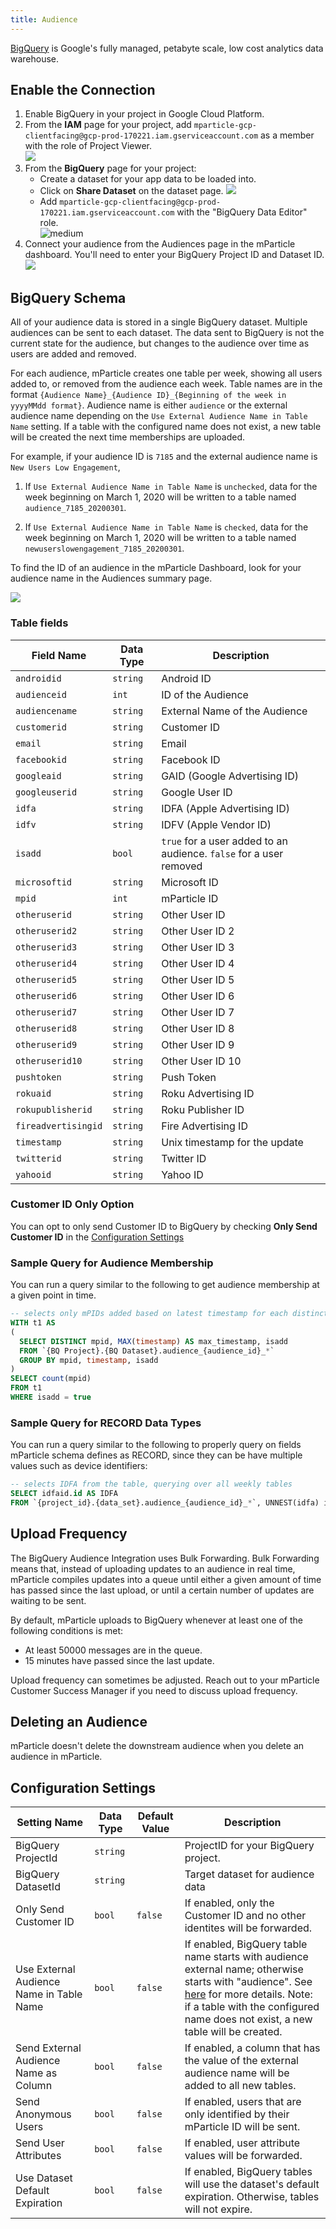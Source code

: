 ```yaml
---
title: Audience
---
```


[BigQuery](https://cloud.google.com/bigquery/) is Google's fully managed, petabyte scale, low cost analytics data warehouse.

## Enable the Connection

1. Enable BigQuery in your project in Google Cloud Platform.
2. From the **IAM** page for your project, add `mparticle-gcp-clientfacing@gcp-prod-170221.iam.gserviceaccount.com` as a member with the role of Project Viewer.  
    ![](/images/bigquery-project-viewer.jpg)
3. From the **BigQuery** page for your project:
    * Create a dataset for your app data to be loaded into.
    * Click on **Share Dataset** on the dataset page.
      ![](/images/bigquery-share-dataset.jpg)
    * Add `mparticle-gcp-clientfacing@gcp-prod-170221.iam.gserviceaccount.com` with the "BigQuery Data Editor" role.  
      ![medium](/images/bigquery-permission.jpg)
4. Connect your audience from the Audiences page in the mParticle dashboard. You'll need to enter your BigQuery Project ID and Dataset ID.  
  ![](/images/bigquery-project-id.jpg)


## BigQuery Schema

All of your audience data is stored in a single BigQuery dataset. Multiple audiences can be sent to each dataset. The data sent to BigQuery is not the current state for the audience, but changes to the audience over time as users are added and removed.

For each audience, mParticle creates one table per week, showing all users added to, or removed from the audience each week. Table names are in the format `{Audience Name}_{Audience ID}_{Beginning of the week in yyyyMMdd format}`. Audience name is either `audience` or the external audience name depending on the `Use External Audience Name in Table Name` setting. If a table with the configured name does not exist, a new table will be created the next time memberships are uploaded.

For example, if your audience ID is `7185` and the external audience name is `New Users Low Engagement`,

1. If `Use External Audience Name in Table Name` is `unchecked`, data for the week beginning on March 1, 2020 will be written to a table named `audience_7185_20200301`.

2. If `Use External Audience Name in Table Name` is `checked`, data for the week beginning on March 1, 2020 will be written to a table named `newuserslowengagement_7185_20200301`.

To find the ID of an audience in the mParticle Dashboard, look for your audience name in the Audiences summary page.

![](/images/bigquery-audience-ids.png)

### Table fields

| Field Name | Data Type | Description |
| ---------- | --------- | ----------- |
| `androidid` | `string` | Android ID |
| `audienceid` | `int` | ID of the Audience |
| `audiencename` | `string` | External Name of the Audience |
| `customerid` | `string` | Customer ID |
| `email` | `string` | Email |
| `facebookid` | `string` | Facebook ID |
| `googleaid` | `string` | GAID (Google Advertising ID) |
| `googleuserid` | `string` | Google User ID |
| `idfa` | `string` | IDFA (Apple Advertising ID) |
| `idfv` | `string` | IDFV (Apple Vendor ID) |
| `isadd` | `bool` | `true` for a user added to an audience. `false` for a user removed |
| `microsoftid` | `string` | Microsoft ID |
| `mpid` | `int` | mParticle ID |
| `otheruserid` | `string` | Other User ID |
| `otheruserid2` | `string` | Other User ID 2 |
| `otheruserid3` | `string` | Other User ID 3 |
| `otheruserid4` | `string` | Other User ID 4 |
| `otheruserid5` | `string` | Other User ID 5 |
| `otheruserid6` | `string` | Other User ID 6 |
| `otheruserid7` | `string` | Other User ID 7 |
| `otheruserid8` | `string` | Other User ID 8 |
| `otheruserid9` | `string` | Other User ID 9 |
| `otheruserid10` | `string` | Other User ID 10 |
| `pushtoken` | `string` | Push Token |
| `rokuaid` | `string` | Roku Advertising ID |
| `rokupublisherid` | `string` | Roku Publisher ID |
| `fireadvertisingid` | `string` | Fire Advertising ID |
| `timestamp` | `string` | Unix timestamp for the update |
| `twitterid` | `string` | Twitter ID |
| `yahooid` | `string` | Yahoo ID |

### Customer ID Only Option

You can opt to only send Customer ID to BigQuery by checking **Only Send Customer ID** in the [Configuration Settings](#configuration-settings)

### Sample Query for Audience Membership

You can run a query similar to the following to get audience membership at a given point in time.

~~~sql
-- selects only mPIDs added based on latest timestamp for each distinct mPID
WITH t1 AS
(
  SELECT DISTINCT mpid, MAX(timestamp) AS max_timestamp, isadd
  FROM `{BQ Project}.{BQ Dataset}.audience_{audience_id}_*`
  GROUP BY mpid, timestamp, isadd
)
SELECT count(mpid)
FROM t1
WHERE isadd = true
~~~

### Sample Query for RECORD Data Types

You can run a query similar to the following to properly query on fields mParticle schema defines as RECORD, since they can be have multiple values such as device identifiers:

~~~sql
-- selects IDFA from the table, querying over all weekly tables
SELECT idfaid.id AS IDFA
FROM `{project_id}.{data_set}.audience_{audience_id}_*`, UNNEST(idfa) idfaid
~~~

## Upload Frequency

The BigQuery Audience Integration uses Bulk Forwarding. Bulk Forwarding means that, instead of uploading updates to an audience in real time, mParticle compiles updates into a queue until either a given amount of time has passed since the last upload, or until a certain number of updates are waiting to be sent.

By default, mParticle uploads to BigQuery whenever at least one of the following conditions is met:

* At least 50000 messages are in the queue.
* 15 minutes have passed since the last update.

Upload frequency can sometimes be adjusted. Reach out to your mParticle Customer Success Manager if you need to discuss upload frequency.

## Deleting an Audience

mParticle doesn't delete the downstream audience when you delete an audience in mParticle.

## Configuration Settings

| Setting Name| Data Type | Default Value | Description |
|---|---|---|---|
| BigQuery ProjectId | `string` | | ProjectID for your BigQuery project. |
| BigQuery DatasetId | `string` | | Target dataset for audience data |
| Only Send Customer ID | `bool` | `false` | If enabled, only the Customer ID and no other identites will be forwarded. |
| Use External Audience Name in Table Name | `bool` | `false` |	If enabled, BigQuery table name starts with audience external name; otherwise starts with "audience". See [here](/integrations/google-bigquery/audience/#bigquery-schema) for more details. Note: if a table with the configured name does not exist, a new table will be created.
| Send External Audience Name as Column	| `bool` | `false` |If enabled, a column that has the value of the external audience name will be added to all new tables.
| Send Anonymous Users | `bool` | `false` |	If enabled, users that are only identified by their mParticle ID will be sent.
| Send User Attributes | `bool` | `false` |	If enabled, user attribute values will be forwarded.
| Use Dataset Default Expiration | `bool` | `false` | If enabled, BigQuery tables will use the dataset's default expiration. Otherwise, tables will not expire.
